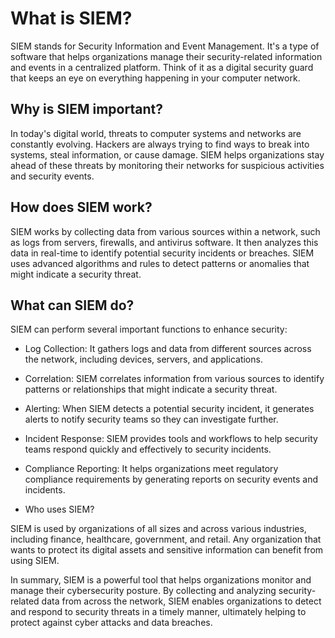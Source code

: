 # What is SIEM?

SIEM stands for Security Information and Event Management. It's a type of software that helps organizations manage their security-related information and events in a centralized platform. Think of it as a digital security guard that keeps an eye on everything happening in your computer network.

## Why is SIEM important?

In today's digital world, threats to computer systems and networks are constantly evolving. Hackers are always trying to find ways to break into systems, steal information, or cause damage. SIEM helps organizations stay ahead of these threats by monitoring their networks for suspicious activities and security events.

## How does SIEM work?

SIEM works by collecting data from various sources within a network, such as logs from servers, firewalls, and antivirus software. It then analyzes this data in real-time to identify potential security incidents or breaches. SIEM uses advanced algorithms and rules to detect patterns or anomalies that might indicate a security threat.

## What can SIEM do?

SIEM can perform several important functions to enhance security:

- Log Collection: It gathers logs and data from different sources across the network, including devices, servers, and applications.

- Correlation: SIEM correlates information from various sources to identify patterns or relationships that might indicate a security threat.

- Alerting: When SIEM detects a potential security incident, it generates alerts to notify security teams so they can investigate further.

- Incident Response: SIEM provides tools and workflows to help security teams respond quickly and effectively to security incidents.

- Compliance Reporting: It helps organizations meet regulatory compliance requirements by generating reports on security events and incidents.

- Who uses SIEM?

SIEM is used by organizations of all sizes and across various industries, including finance, healthcare, government, and retail. Any organization that wants to protect its digital assets and sensitive information can benefit from using SIEM.

In summary, SIEM is a powerful tool that helps organizations monitor and manage their cybersecurity posture. By collecting and analyzing security-related data from across the network, SIEM enables organizations to detect and respond to security threats in a timely manner, ultimately helping to protect against cyber attacks and data breaches.
